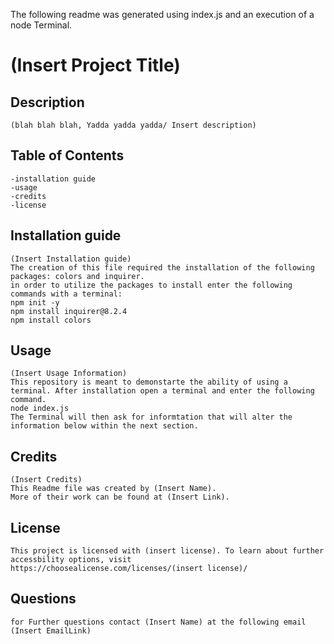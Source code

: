 The following readme was generated using index.js and an execution of a node Terminal.

# (Insert Project Title)

## Description  
    (blah blah blah, Yadda yadda yadda/ Insert description)
        
## Table of Contents
    -installation guide
    -usage
    -credits
    -license

## Installation guide
    (Insert Installation guide)
    The creation of this file required the installation of the following packages: colors and inquirer.
    in order to utilize the packages to install enter the following commands with a terminal:
    npm init -y
    npm install inquirer@8.2.4
    npm install colors

## Usage    
    (Insert Usage Information)
    This repository is meant to demonstarte the ability of using a terminal. After installation open a terminal and enter the following command.
    node index.js
    The Terminal will then ask for informtation that will alter the information below within the next section.

## Credits
    (Insert Credits)
    This Readme file was created by (Insert Name).
    More of their work can be found at (Insert Link).

## License
    This project is licensed with (insert license). To learn about further accessbility options, visit https://choosealicense.com/licenses/(insert license)/

## Questions
    for Further questions contact (Insert Name) at the following email (Insert EmailLink)

    